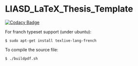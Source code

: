 # LIASD_LaTeX_Thesis_Template

[![Codacy Badge](https://api.codacy.com/project/badge/Grade/4094f19f576a415dbcf6d3b5966672d9)](https://app.codacy.com/manual/yzrobot/LIASD_LaTeX_Thesis_Template?utm_source=github.com&utm_medium=referral&utm_content=yzrobot/LIASD_LaTeX_Thesis_Template&utm_campaign=Badge_Grade_Dashboard)

For franch typeset support (under ubuntu):
```shell
$ sudo apt-get install texlive-lang-french
```

To compile the source file:
```shell
$ ./buildpdf.sh
```
